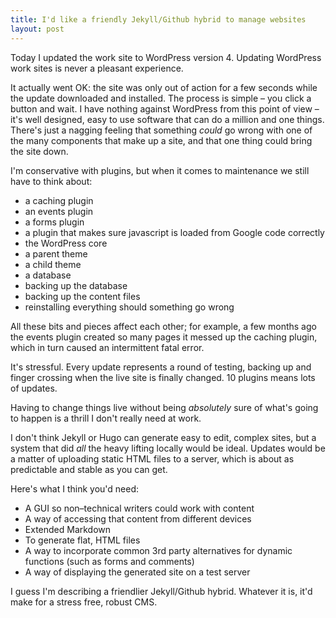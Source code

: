 ```yaml
---
title: I'd like a friendly Jekyll/Github hybrid to manage websites
layout: post
---
```


Today I updated the work site to WordPress version 4. Updating WordPress work sites is never a pleasant experience.

It actually went OK: the site was only out of action for a few seconds while the update downloaded and installed. The process is simple &#8211; you click a button and wait. I have nothing against WordPress from this point of view &#8211; it's well designed, easy to use software that can do a million and one things. There's just a nagging feeling that something _could_ go wrong with one of the many components that make up a site, and that one thing could bring the site down.

I'm conservative with plugins, but when it comes to maintenance we still have to think about:

- a caching plugin
- an events plugin
- a forms plugin
- a plugin that makes sure javascript is loaded from Google code correctly
- the WordPress core
- a parent theme
- a child theme
- a database
- backing up the database
- backing up the content files
- reinstalling everything should something go wrong

All these bits and pieces affect each other; for example, a few months ago the events plugin created so many pages it messed up the caching plugin, which in turn caused an intermittent fatal error.

It's stressful. Every update represents a round of testing, backing up and finger crossing when the live site is finally changed. 10 plugins means lots of updates.

Having to change things live without being _absolutely_ sure of what's going to happen is a thrill I don't really need at work.

I don't think Jekyll or Hugo can generate easy to edit, complex sites, but a system that did *all* the heavy lifting locally would be ideal. Updates would be a matter of uploading static HTML files to a server, which is about as predictable and stable as you can get.

Here's what I think you'd need:

- A GUI so non&#8211;technical writers could work with content
- A way of accessing that content from different devices
- Extended Markdown
- To generate flat, HTML files
- A way to incorporate common 3rd party alternatives for dynamic functions (such as forms and comments)
- A way of displaying the generated site on a test server

I guess I'm describing a friendlier Jekyll/Github hybrid. Whatever it is, it'd make for a stress free, robust CMS.





